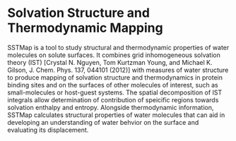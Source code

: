 # Solvation Structure and Thermodynamic Mapping
SSTMap is a tool to study structural and thermodynamic properties of water molecules on solute surfaces. It combines grid inhomogeneous solvation theory (IST) [Crystal N. Nguyen, Tom Kurtzman Young, and Michael K. Gilson, J. Chem. Phys. 137, 044101 (2012)] with measures of water structure to produce mapping of solvation structure and thermodynamics in protein binding sites and on the surfaces of other molecules of interest, such as small-molecules or host-guest systems. The spatial decomposition of IST integrals allow determination of contribution of speicific regions towards solvation enthalpy and entropy. Alongside thermodynamic information, SSTMap calculates structural properties of water molecules that can aid in developing an understanding of water behvior on the surface and evaluating its displacement.